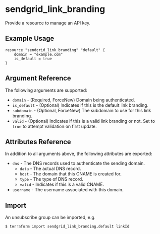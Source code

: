 # sendgrid_link_branding

Provide a resource to manage an API key.

## Example Usage

```hcl
resource "sendgrid_link_branding" "default" {
	domain = "example.com"
    is_default = true
}
```

## Argument Reference

The following arguments are supported:

* `domain` - (Required, ForceNew) Domain being authenticated.
* `is_default` - (Optional) Indicates if this is the default link branding.
* `subdomain` - (Optional, ForceNew) The subdomain to use for this link branding.
* `valid` - (Optional) Indicates if this is a valid link branding or not. Set to `true` to attempt validation on first update.

## Attributes Reference

In addition to all arguments above, the following attributes are exported:

* `dns` - The DNS records used to authenticate the sending domain.
  * `data` - The actual DNS record.
  * `host` - The domain that this CNAME is created for.
  * `type` - The type of DNS record.
  * `valid` - Indicates if this is a valid CNAME.
* `username` - The username associated with this domain.


## Import

An unsubscribe group can be imported, e.g.
```hcl
$ terraform import sendgrid_link_branding.default linkId
```
